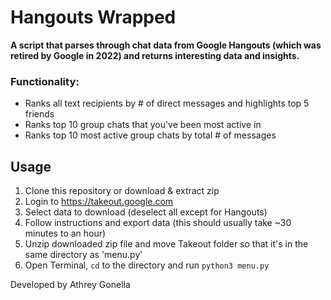 # Hangouts Wrapped

**A script that parses through chat data from Google Hangouts (which was retired by Google in 2022) and returns interesting data and insights.**  

### Functionality:  
  - Ranks all text recipients by # of direct messages and highlights top 5 friends
  - Ranks top 10 group chats that you've been most active in
  - Ranks top 10 most active group chats by total # of messages

## Usage
  1. Clone this repository or download & extract zip
  2. Login to https://takeout.google.com
  3. Select data to download (deselect all except for Hangouts)
  4. Follow instructions and export data (this should usually take ~30 minutes to an hour)
  5. Unzip downloaded zip file and move Takeout folder so that it's in the same directory as 'menu.py'
  6. Open Terminal, `cd` to the directory and run `python3 menu.py` 

  Developed by Athrey Gonella